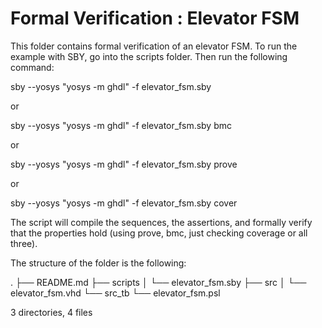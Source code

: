 Formal Verification : Elevator FSM
==================================

This folder contains formal verification of an elevator FSM.
To run the example with SBY, go into the
scripts folder. Then run the following command:

sby --yosys "yosys -m ghdl" -f elevator_fsm.sby

or

sby --yosys "yosys -m ghdl" -f elevator_fsm.sby bmc

or

sby --yosys "yosys -m ghdl" -f elevator_fsm.sby prove

or

sby --yosys "yosys -m ghdl" -f elevator_fsm.sby cover


The script will compile the sequences, the assertions, and
formally verify that the properties hold (using prove, bmc, just checking coverage or all three).

The structure of the folder is the following:

.
├── README.md
├── scripts
│   └── elevator_fsm.sby
├── src
│   └── elevator_fsm.vhd
└── src_tb
    └── elevator_fsm.psl

3 directories, 4 files
